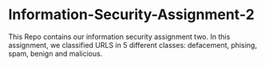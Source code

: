 # Information-Security-Assignment-2
This Repo contains our information security assignment two. In this assignment, we classified URLS in 5 different classes: defacement, phising, spam, benign and malicious.
